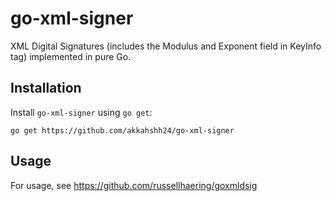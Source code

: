 # go-xml-signer

XML Digital Signatures (includes the Modulus and Exponent field in KeyInfo tag) implemented in pure Go.

## Installation

Install `go-xml-signer` using `go get`:

```
go get https://github.com/akkahshh24/go-xml-signer
```

## Usage

For usage, see https://github.com/russellhaering/goxmldsig
